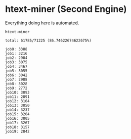 # htext-miner (Second Engine)

Everything doing here is automated.

```
htext-miner

total: 61785/71225 (86.74622674622675%)

job0: 3388
job1: 3216
job2: 2904
job3: 3075
job4: 3467
job5: 3055
job6: 3042
job7: 2988
job8: 3028
job9: 2772
job10: 3093
job11: 2891
job12: 3104
job13: 3050
job14: 3237
job15: 3204
job16: 3005
job17: 3267
job18: 3157
job19: 2842
```